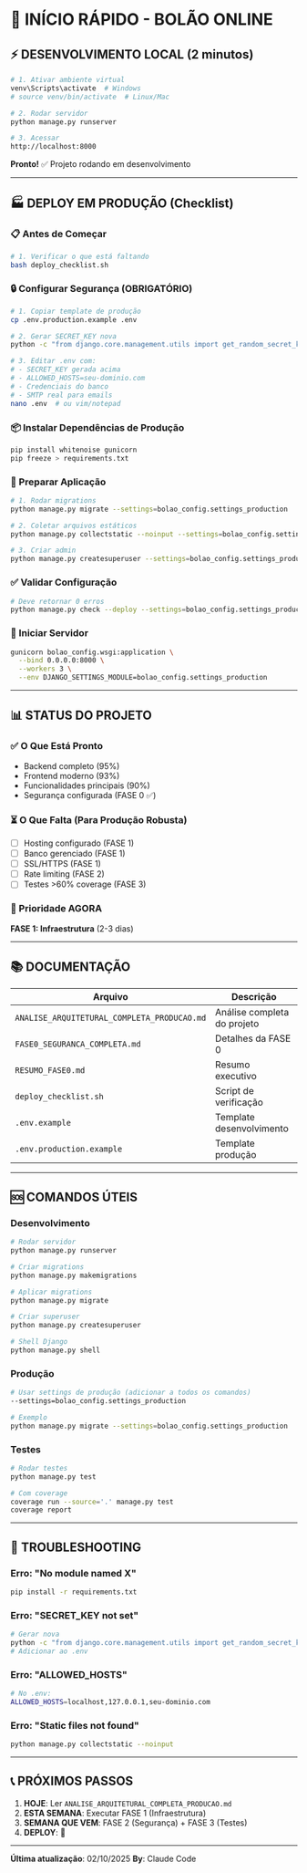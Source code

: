 # 🚀 INÍCIO RÁPIDO - BOLÃO ONLINE

## ⚡ DESENVOLVIMENTO LOCAL (2 minutos)

```bash
# 1. Ativar ambiente virtual
venv\Scripts\activate  # Windows
# source venv/bin/activate  # Linux/Mac

# 2. Rodar servidor
python manage.py runserver

# 3. Acessar
http://localhost:8000
```

**Pronto!** ✅ Projeto rodando em desenvolvimento

---

## 🏭 DEPLOY EM PRODUÇÃO (Checklist)

### 📋 Antes de Começar

```bash
# 1. Verificar o que está faltando
bash deploy_checklist.sh
```

### 🔒 Configurar Segurança (OBRIGATÓRIO)

```bash
# 1. Copiar template de produção
cp .env.production.example .env

# 2. Gerar SECRET_KEY nova
python -c "from django.core.management.utils import get_random_secret_key; print(get_random_secret_key())"

# 3. Editar .env com:
# - SECRET_KEY gerada acima
# - ALLOWED_HOSTS=seu-dominio.com
# - Credenciais do banco
# - SMTP real para emails
nano .env  # ou vim/notepad
```

### 📦 Instalar Dependências de Produção

```bash
pip install whitenoise gunicorn
pip freeze > requirements.txt
```

### 🔧 Preparar Aplicação

```bash
# 1. Rodar migrations
python manage.py migrate --settings=bolao_config.settings_production

# 2. Coletar arquivos estáticos
python manage.py collectstatic --noinput --settings=bolao_config.settings_production

# 3. Criar admin
python manage.py createsuperuser --settings=bolao_config.settings_production
```

### ✅ Validar Configuração

```bash
# Deve retornar 0 erros
python manage.py check --deploy --settings=bolao_config.settings_production
```

### 🚀 Iniciar Servidor

```bash
gunicorn bolao_config.wsgi:application \
  --bind 0.0.0.0:8000 \
  --workers 3 \
  --env DJANGO_SETTINGS_MODULE=bolao_config.settings_production
```

---

## 📊 STATUS DO PROJETO

### ✅ O Que Está Pronto
- Backend completo (95%)
- Frontend moderno (93%)
- Funcionalidades principais (90%)
- Segurança configurada (FASE 0 ✅)

### ⏳ O Que Falta (Para Produção Robusta)
- [ ] Hosting configurado (FASE 1)
- [ ] Banco gerenciado (FASE 1)
- [ ] SSL/HTTPS (FASE 1)
- [ ] Rate limiting (FASE 2)
- [ ] Testes >60% coverage (FASE 3)

### 🎯 Prioridade AGORA
**FASE 1: Infraestrutura** (2-3 dias)

---

## 📚 DOCUMENTAÇÃO

| Arquivo | Descrição |
|---------|-----------|
| `ANALISE_ARQUITETURAL_COMPLETA_PRODUCAO.md` | Análise completa do projeto |
| `FASE0_SEGURANCA_COMPLETA.md` | Detalhes da FASE 0 |
| `RESUMO_FASE0.md` | Resumo executivo |
| `deploy_checklist.sh` | Script de verificação |
| `.env.example` | Template desenvolvimento |
| `.env.production.example` | Template produção |

---

## 🆘 COMANDOS ÚTEIS

### Desenvolvimento
```bash
# Rodar servidor
python manage.py runserver

# Criar migrations
python manage.py makemigrations

# Aplicar migrations
python manage.py migrate

# Criar superuser
python manage.py createsuperuser

# Shell Django
python manage.py shell
```

### Produção
```bash
# Usar settings de produção (adicionar a todos os comandos)
--settings=bolao_config.settings_production

# Exemplo
python manage.py migrate --settings=bolao_config.settings_production
```

### Testes
```bash
# Rodar testes
python manage.py test

# Com coverage
coverage run --source='.' manage.py test
coverage report
```

---

## 🐛 TROUBLESHOOTING

### Erro: "No module named X"
```bash
pip install -r requirements.txt
```

### Erro: "SECRET_KEY not set"
```bash
# Gerar nova
python -c "from django.core.management.utils import get_random_secret_key; print(get_random_secret_key())"
# Adicionar ao .env
```

### Erro: "ALLOWED_HOSTS"
```bash
# No .env:
ALLOWED_HOSTS=localhost,127.0.0.1,seu-dominio.com
```

### Erro: "Static files not found"
```bash
python manage.py collectstatic --noinput
```

---

## 📞 PRÓXIMOS PASSOS

1. **HOJE**: Ler `ANALISE_ARQUITETURAL_COMPLETA_PRODUCAO.md`
2. **ESTA SEMANA**: Executar FASE 1 (Infraestrutura)
3. **SEMANA QUE VEM**: FASE 2 (Segurança) + FASE 3 (Testes)
4. **DEPLOY**: 🚀

---

**Última atualização**: 02/10/2025
**By**: Claude Code
